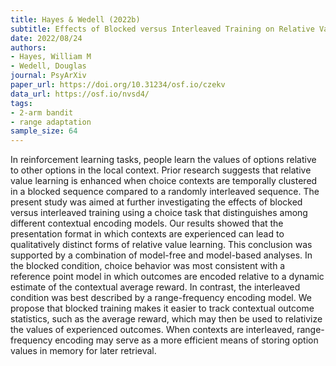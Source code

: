 ```yaml
---
title: Hayes & Wedell (2022b)
subtitle: Effects of Blocked versus Interleaved Training on Relative Value Learning
date: 2022/08/24
authors:
- Hayes, William M
- Wedell, Douglas
journal: PsyArXiv
paper_url: https://doi.org/10.31234/osf.io/czekv
data_url: https://osf.io/nvsd4/
tags:
- 2-arm bandit
- range adaptation
sample_size: 64
---
```


In reinforcement learning tasks, people learn the values of options relative to other options in the local context. Prior research suggests that relative value learning is enhanced when choice contexts are temporally clustered in a blocked sequence compared to a randomly interleaved sequence. The present study was aimed at further investigating the effects of blocked versus interleaved training using a choice task that distinguishes among different contextual encoding models. Our results showed that the presentation format in which contexts are experienced can lead to qualitatively distinct forms of relative value learning. This conclusion was supported by a combination of model-free and model-based analyses. In the blocked condition, choice behavior was most consistent with a reference point model in which outcomes are encoded relative to a dynamic estimate of the contextual average reward. In contrast, the interleaved condition was best described by a range-frequency encoding model. We propose that blocked training makes it easier to track contextual outcome statistics, such as the average reward, which may then be used to relativize the values of experienced outcomes. When contexts are interleaved, range-frequency encoding may serve as a more efficient means of storing option values in memory for later retrieval.
